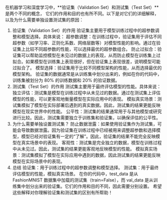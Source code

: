 在机器学习和深度学习中，**验证集（Validation Set）和测试集（Test Set）**是两个不同的概念，
它们的作用和目的也有所不同。以下是对它们的详细解释，以及为什么需要单独设置测试集的原因：
1. 验证集（Validation Set）的作用
验证集主要用于模型训练过程中的超参数调整和模型选择。具体来说：
超参数调整：在训练过程中，验证集用于评估不同超参数（如学习率、正则化系数、网络层数等）对模型性能的影响。通过在验证集上比较不同超参数的性能，可以选择最优的超参数组合。
防止过拟合：验证集可以帮助监控模型在未见过的数据上的表现，从而防止模型在训练集上过拟合。如果模型在训练集上表现很好，但在验证集上表现很差，说明模型可能过拟合了。
模型选择：验证集用于比较不同模型架构的性能，从而选择最优的模型架构。
验证集的数据通常是从训练集中划分出来的，例如在你的代码中，训练集被划分为 80% 的训练数据和 20% 的验证数据。
2. 测试集（Test Set）的作用
测试集主要用于最终评估模型的性能。具体来说：
独立评估：测试集是模型在训练过程中从未见过的数据。通过在测试集上评估模型的性能，可以更客观地衡量模型在实际应用中的表现。
模拟真实场景：测试集模拟了模型在实际部署后遇到的真实数据。因此，测试集的结果更能反映模型在现实世界中的性能。
公平性：测试集的结果通常用于与其他模型或研究进行比较。因此，测试集需要独立于训练集和验证集，以确保评估的公平性。
3. 为什么需要单独设置测试集？
防止数据泄露：如果使用验证集作为测试集，可能会导致数据泄露。因为验证集在训练过程中已经被用来调整超参数和选择模型，模型已经对验证集有一定的“了解”。因此，验证集的结果不能完全反映模型在真实场景中的表现。
客观性：测试集是完全独立的数据，模型在训练过程中从未见过。因此，测试集的结果更能客观地反映模型的性能。
模拟真实场景：测试集模拟了模型在实际应用中遇到的数据，因此测试集的结果更能反映模型在实际场景中的表现。
4. 总结
验证集：用于训练过程中的超参数调整和模型选择。
测试集：用于最终评估模型的性能，模拟真实场景。
在你的代码中，test_data 是从 FashionMNIST 数据集中加载的测试集（train=False），而 val_data 是从训练集中划分出来的验证集。它们的作用和目的不同，因此需要分别设置。
希望这些解释对你理解验证集和测试集的区别有所帮助！